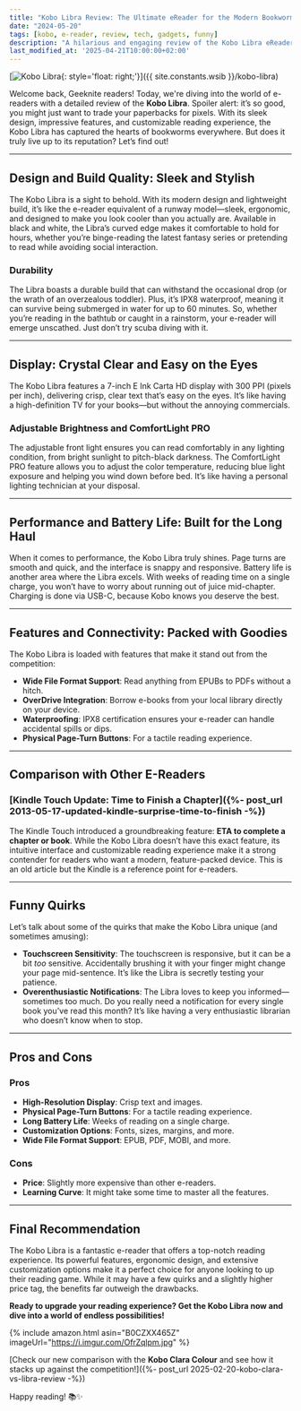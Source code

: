 ```yaml
---
title: "Kobo Libra Review: The Ultimate eReader for the Modern Bookworm"
date: "2024-05-20"
tags: [kobo, e-reader, review, tech, gadgets, funny]
description: "A hilarious and engaging review of the Kobo Libra eReader. Discover its features, quirks, and why it might just be the best eReader for you!"
last_modified_at: '2025-04-21T10:00:00+02:00'
---
```


[![Kobo Libra](https://i.imgur.com/OfrZqlpm.jpg){: style='float: right;'}]({{ site.constants.wsib }}/kobo-libra)

Welcome back, Geeknite readers! Today, we're diving into the world of e-readers with a detailed review of the **Kobo Libra**. Spoiler alert: it’s so good, you might just want to trade your paperbacks for pixels. With its sleek design, impressive features, and customizable reading experience, the Kobo Libra has captured the hearts of bookworms everywhere. But does it truly live up to its reputation? Let’s find out!

---

## **Design and Build Quality: Sleek and Stylish**

The Kobo Libra is a sight to behold. With its modern design and lightweight build, it’s like the e-reader equivalent of a runway model—sleek, ergonomic, and designed to make you look cooler than you actually are. Available in black and white, the Libra’s curved edge makes it comfortable to hold for hours, whether you’re binge-reading the latest fantasy series or pretending to read while avoiding social interaction.

### **Durability**

The Libra boasts a durable build that can withstand the occasional drop (or the wrath of an overzealous toddler). Plus, it’s IPX8 waterproof, meaning it can survive being submerged in water for up to 60 minutes. So, whether you’re reading in the bathtub or caught in a rainstorm, your e-reader will emerge unscathed. Just don’t try scuba diving with it.

---

## **Display: Crystal Clear and Easy on the Eyes**

The Kobo Libra features a 7-inch E Ink Carta HD display with 300 PPI (pixels per inch), delivering crisp, clear text that’s easy on the eyes. It’s like having a high-definition TV for your books—but without the annoying commercials.

### **Adjustable Brightness and ComfortLight PRO**

The adjustable front light ensures you can read comfortably in any lighting condition, from bright sunlight to pitch-black darkness. The ComfortLight PRO feature allows you to adjust the color temperature, reducing blue light exposure and helping you wind down before bed. It’s like having a personal lighting technician at your disposal.

---

## **Performance and Battery Life: Built for the Long Haul**

When it comes to performance, the Kobo Libra truly shines. Page turns are smooth and quick, and the interface is snappy and responsive. Battery life is another area where the Libra excels. With weeks of reading time on a single charge, you won’t have to worry about running out of juice mid-chapter. Charging is done via USB-C, because Kobo knows you deserve the best.

---

## **Features and Connectivity: Packed with Goodies**

The Kobo Libra is loaded with features that make it stand out from the competition:

- **Wide File Format Support**: Read anything from EPUBs to PDFs without a hitch.
- **OverDrive Integration**: Borrow e-books from your local library directly on your device.
- **Waterproofing**: IPX8 certification ensures your e-reader can handle accidental spills or dips.
- **Physical Page-Turn Buttons**: For a tactile reading experience.

---

## **Comparison with Other E-Readers**

### [Kindle Touch Update: Time to Finish a Chapter]({%- post_url 2013-05-17-updated-kindle-surprise-time-to-finish -%})

The Kindle Touch introduced a groundbreaking feature: **ETA to complete a chapter or book**. While the Kobo Libra doesn’t have this exact feature, its intuitive interface and customizable reading experience make it a strong contender for readers who want a modern, feature-packed device. This is an old article but the Kindle is a reference point for e-readers.

---

## **Funny Quirks**

Let’s talk about some of the quirks that make the Kobo Libra unique (and sometimes amusing):

- **Touchscreen Sensitivity**: The touchscreen is responsive, but it can be a bit *too* sensitive. Accidentally brushing it with your finger might change your page mid-sentence. It’s like the Libra is secretly testing your patience.
- **Overenthusiastic Notifications**: The Libra loves to keep you informed—sometimes too much. Do you really need a notification for every single book you’ve read this month? It’s like having a very enthusiastic librarian who doesn’t know when to stop.

---

## **Pros and Cons**

### **Pros**
- **High-Resolution Display**: Crisp text and images.
- **Physical Page-Turn Buttons**: For a tactile reading experience.
- **Long Battery Life**: Weeks of reading on a single charge.
- **Customization Options**: Fonts, sizes, margins, and more.
- **Wide File Format Support**: EPUB, PDF, MOBI, and more.

### **Cons**
- **Price**: Slightly more expensive than other e-readers.
- **Learning Curve**: It might take some time to master all the features.

---

## **Final Recommendation**

The Kobo Libra is a fantastic e-reader that offers a top-notch reading experience. Its powerful features, ergonomic design, and extensive customization options make it a perfect choice for anyone looking to up their reading game. While it may have a few quirks and a slightly higher price tag, the benefits far outweigh the drawbacks.

**Ready to upgrade your reading experience? Get the Kobo Libra now and dive into a world of endless possibilities!**

{% include amazon.html asin="B0CZXX465Z" imageUrl="https://i.imgur.com/OfrZqlpm.jpg" %}

[Check our new comparison with the **Kobo Clara Colour** and see how it stacks up against the competition!]({%- post_url 2025-02-20-kobo-clara-vs-libra-review -%})

Happy reading! 📚✨
